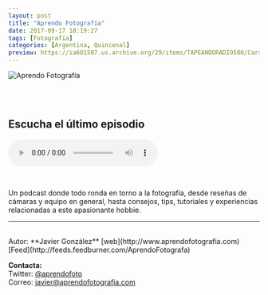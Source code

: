 ```yaml
---
layout: post
title: "Aprendo Fotografía"
date: 2017-09-17 18:19:27
tags: [Fotografía]
categories: [Argentina, Quincenal]
preview: https://ia601507.us.archive.org/29/items/TAPEANDORADIO500/Caratula300-JavierGonzlez.jpg
---
```


![Aprendo Fotografía](https://ia601507.us.archive.org/29/items/TAPEANDORADIO500/Caratula500-JavierGonzlez.jpg)

<br/>
<br/>

## Escucha el último episodio

<!--reproductor-feed=http://feeds.feedburner.com/AprendoFotografa-->
<!--reproductor-start-->
<audio id="audio" preload="auto" controls="" src="http://feedproxy.google.com/~r/AprendoFotografa/~5/dPH89FrAy_g/012-animate-a-objetivo-fijo_mf_21140806_feed_1.mp3"></audio>
<!--reproductor-end-->

<br>

Un podcast donde todo ronda en torno a la fotografía, desde reseñas de cámaras y equipo en general, hasta consejos, tips, tutoriales y experiencias relacionadas a este apasionante hobbie.

_ _ _

<br>
Autor: **Javier González**  
[web](http://www.aprendofotografia.com)  
[Feed](http://feeds.feedburner.com/AprendoFotografa)  



**Contacta:**  
Twitter: [@aprendofoto](https://twitter.com/aprendofoto)  
Correo: [javier@aprendofotografia.com](mailto:javier@aprendofotografia.com)  

